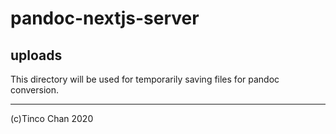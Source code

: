 # pandoc-nextjs-server

## uploads

This directory will be used for temporarily saving files for pandoc conversion.

---

(c)Tinco Chan 2020
